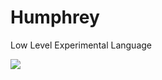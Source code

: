 # Humphrey
Low Level Experimental Language

![](https://github.com/SavourySnaX/Humphrey/workflows/CI/badge.svg)
